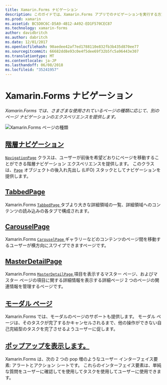 ```yaml
---
title: Xamarin.Forms ナビゲーション
description: このガイドでは、Xamarin.Forms アプリでのナビゲーションを実行する方法について説明します。 Xamarin.Forms では、さまざまな使用されているページの種類に応じて、別のページ ナビゲーションのエクスペリエンスを提供します。
ms.prod: xamarin
ms.assetid: BC5D0C6C-D5A9-4B12-A492-ED1F570CEC87
ms.technology: xamarin-forms
author: davidbritch
ms.author: dabritch
ms.date: 12/01/2017
ms.openlocfilehash: 90aedee42af7ed1788110e832fb3b435d870ee77
ms.sourcegitcommit: 66682dd8e93c0e4f5dee69f32b5fc5a96443e307
ms.translationtype: MT
ms.contentlocale: ja-JP
ms.lasthandoff: 06/08/2018
ms.locfileid: "35241957"
---
```

# <a name="xamarinforms-navigation"></a>Xamarin.Forms ナビゲーション

_Xamarin.Forms では、さまざまな使用されているページの種類に応じて、別のページ ナビゲーションのエクスペリエンスを提供します。_

![](images/page-types.png "Xamarin.Forms ページの種類")

## <a name="hierarchical-navigationhierarchicalmd"></a>[階層ナビゲーション](hierarchical.md)

[`NavigationPage`](https://developer.xamarin.com/api/type/Xamarin.Forms.NavigationPage/) クラスは、ユーザーが前後を希望どおりにページを移動することができる階層ナビゲーション エクスペリエンスを提供します。 このクラスは、[`Page`](https://developer.xamarin.com/api/type/Xamarin.Forms.Page/) オブジェクトの後入れ先出し (LIFO) スタックとしてナビゲーションを提供します。

## <a name="tabbedpagetabbed-pagemd"></a>[TabbedPage](tabbed-page.md)

Xamarin.Forms [ `TabbedPage` ](https://developer.xamarin.com/api/type/Xamarin.Forms.TabbedPage/)タブより大きな詳細領域の一覧、詳細領域へのコンテンツの読み込みの各タブで構成されます。

## <a name="carouselpagecarousel-pagemd"></a>[CarouselPage](carousel-page.md)

Xamarin.Forms [ `CarouselPage` ](https://developer.xamarin.com/api/type/Xamarin.Forms.CarouselPage/)ギャラリーなどのコンテンツのページ間を移動するユーザーが横方向にスワイプできますページです。

## <a name="masterdetailpagemaster-detail-pagemd"></a>[MasterDetailPage](master-detail-page.md)

Xamarin.Forms [ `MasterDetailPage` ](https://developer.xamarin.com/api/type/Xamarin.Forms.MasterDetailPage/)項目を表示するマスター ページ、およびマスター ページの項目に関する詳細情報を表示する詳細ページ 2 つのページの関連情報を管理するページです。

## <a name="modal-pagesmodalmd"></a>[モーダル ページ](modal.md)

Xamarin.Forms では、モーダルのページのサポートも提供します。 モーダル ページは、そのタスクが完了するかキャンセルされるまで、他の操作ができない自己完結型のタスクを完了させるようユーザーに促します。

## <a name="displaying-pop-upspop-upsmd"></a>[ポップアップを表示します。](pop-ups.md)

Xamarin.Forms は、次の 2 つの pop 増のようなユーザー インターフェイス要素: アラートとアクション シートです。 これらのインターフェイス要素は、単純な質問をユーザーに確認してを使用してタスクを使用してユーザーに使用できます。
